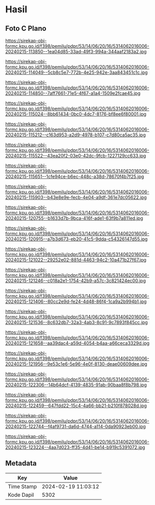 # Hasil

## Foto C Plano

https://sirekap-obj-formc.kpu.go.id/f398/pemilu/pdpr/53/14/06/20/16/5314062016006-20240215-113850--1ea04d85-33ad-49f3-994a-344aaf2183a2.jpg

https://sirekap-obj-formc.kpu.go.id/f398/pemilu/pdpr/53/14/06/20/16/5314062016006-20240215-114049--5cb8c5e7-772b-4e25-942e-3aa843451c1c.jpg

https://sirekap-obj-formc.kpu.go.id/f398/pemilu/pdpr/53/14/06/20/16/5314062016006-20240215-114850--7aff7661-71e5-4f67-a1a4-1509e2fcae45.jpg

https://sirekap-obj-formc.kpu.go.id/f398/pemilu/pdpr/53/14/06/20/16/5314062016006-20240215-115024--8bb61434-0bc0-4dc7-8176-bf8ee6f80001.jpg

https://sirekap-obj-formc.kpu.go.id/f398/pemilu/pdpr/53/14/06/20/16/5314062016006-20240215-115212--c163d953-a2d9-4978-b107-c7d80ca5ac35.jpg

https://sirekap-obj-formc.kpu.go.id/f398/pemilu/pdpr/53/14/06/20/16/5314062016006-20240215-115522--43ea20f2-03e0-42dc-9fcb-1227129cc633.jpg

https://sirekap-obj-formc.kpu.go.id/f398/pemilu/pdpr/53/14/06/20/16/5314062016006-20240215-115651--1cfe94ce-b6ec-448c-a38d-78670f4b7f25.jpg

https://sirekap-obj-formc.kpu.go.id/f398/pemilu/pdpr/53/14/06/20/16/5314062016006-20240215-115903--b43e8e9e-fecb-4e04-a9df-361e7dc05622.jpg

https://sirekap-obj-formc.kpu.go.id/f398/pemilu/pdpr/53/14/06/20/16/5314062016006-20240215-120755--b1633d7b-9bca-416f-ade1-63f9b7a811ed.jpg

https://sirekap-obj-formc.kpu.go.id/f398/pemilu/pdpr/53/14/06/20/16/5314062016006-20240215-120915--a7b3d673-eb20-41c5-9dda-c54326147d55.jpg

https://sirekap-obj-formc.kpu.go.id/f398/pemilu/pdpr/53/14/06/20/16/5314062016006-20240215-121022--29252e02-881d-4463-94c2-10a471b27f67.jpg

https://sirekap-obj-formc.kpu.go.id/f398/pemilu/pdpr/53/14/06/20/16/5314062016006-20240215-121246--c018a2e1-1754-42b9-a57c-3c821424ec00.jpg

https://sirekap-obj-formc.kpu.go.id/f398/pemilu/pdpr/53/14/06/20/16/5314062016006-20240215-121406--80cc2e9d-fe24-4d48-86f4-1ca9a2b994b1.jpg

https://sirekap-obj-formc.kpu.go.id/f398/pemilu/pdpr/53/14/06/20/16/5314062016006-20240215-121536--8c632db7-32a3-4ab3-8c91-9c7893f845cc.jpg

https://sirekap-obj-formc.kpu.go.id/f398/pemilu/pdpr/53/14/06/20/16/5314062016006-20240215-121658--aa39dac4-a59d-4054-b4aa-a66ceca3329d.jpg

https://sirekap-obj-formc.kpu.go.id/f398/pemilu/pdpr/53/14/06/20/16/5314062016006-20240215-121956--9e53c1e6-5e96-4e0f-8130-deae00609dee.jpg

https://sirekap-obj-formc.kpu.go.id/f398/pemilu/pdpr/53/14/06/20/16/5314062016006-20240215-122306--14b64dcf-4139-4835-91ab-90baa8f8b798.jpg

https://sirekap-obj-formc.kpu.go.id/f398/pemilu/pdpr/53/14/06/20/16/5314062016006-20240215-122459--647fdd22-15c4-4a66-bb21-b210f878028d.jpg

https://sirekap-obj-formc.kpu.go.id/f398/pemilu/pdpr/53/14/06/20/16/5314062016006-20240215-122744--f4af9731-da6d-4744-a114-0da90923eb00.jpg

https://sirekap-obj-formc.kpu.go.id/f398/pemilu/pdpr/53/14/06/20/16/5314062016006-20240215-123224--4aa7d023-ff35-4d41-be14-b919c5391072.jpg


## Metadata

| Key        | Value               |
| ---------- | ------------------- |
| Time Stamp | 2024-02-19 11:03:12 |
| Kode Dapil | 5302                |



